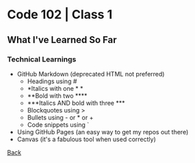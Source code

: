 # Code 102 | Class 1

## What I've Learned So Far

### Technical Learnings
- GitHub Markdown (deprecated HTML not preferred)
   - Headings using #
   - *Italics with one * *
   - **Bold with two ****
   - ***Italics AND bold with three ***
   - Blockquotes using >
   - Bullets using - or * or +
   - Code snippets using `
- Using GitHub Pages (an easy way to get my repos out there)
- Canvas (it's a fabulous tool when used correctly)




[Back](README.md)
